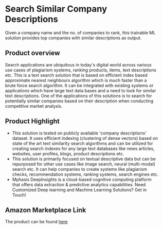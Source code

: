 # Search Similar Company Descriptions
Given a company name and the no. of companies to rank, this trainable ML solution provides top companies with similar descriptions as output.

## Product overview
Search applications are ubiquitous in today's digital world across various use cases of plagiarism systems, ranking products, items, text descriptions etc. This is a text search solution that is based on efficient index based approximate nearest neighbours algorithm which is much faster than a brute force search algorithm. It can be integrated with existing systems or applications which have large text data bases and a need to look for similar text descriptions. One of the applications of this solutions is to search for potentially similar companies based on their description when conducting competitive market analysis.  

## Product Highlight 
* This solution is tested on publicly available 'company descriptions' dataset. It uses efficient indexing (clustering of dense vectors) based on state of the art text similarity search algorithms and can be utilized for creating search indexes for any large text databases like news articles, websites, user profiles, blogs, product descriptions etc.
* This solution is primarily focused on textual descriptive data but can be repurposed for other use cases like image search, neural (multi-modal) search etc. It can help companies to create systems like plagiarism checks, recommendation systems, ranking systems, search engines etc.
* Mphasis DeepInsights is a cloud-based cognitive computing platform that offers data extraction & predictive analytics capabilities. Need Customized Deep learning and Machine Learning Solutions? Get in Touch!

## Amazon Marketplace Link
The product can be found [here](https://aws.amazon.com/marketplace/)